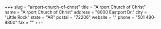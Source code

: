 +++
slug = "airport-church-of-christ"
title = "Airport Church of Christ"
name = "Airport Church of Christ"
address = "8000 Eastport Dr."
city = "Little Rock"
state = "AR"
postal = "72206"
website = ""
phone = "501 490-9800"
fax = ""
+++
